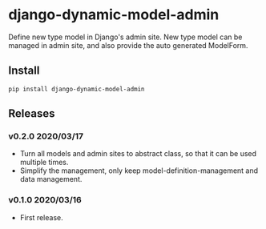 # django-dynamic-model-admin

Define new type model in Django's admin site. New type model can be managed in admin site, and also provide the auto generated ModelForm.

## Install

```shell
pip install django-dynamic-model-admin
```

## Releases

### v0.2.0 2020/03/17

- Turn all models and admin sites to abstract class, so that it can be used multiple times.
- Simplify the management, only keep model-definition-management and data management.

### v0.1.0 2020/03/16

- First release.